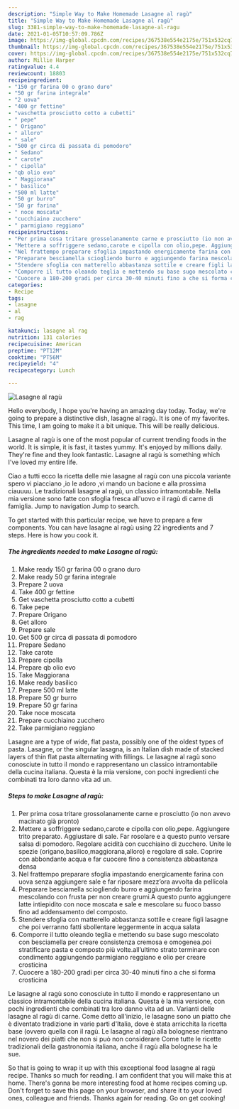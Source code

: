```yaml
---
description: "Simple Way to Make Homemade Lasagne al ragù"
title: "Simple Way to Make Homemade Lasagne al ragù"
slug: 3381-simple-way-to-make-homemade-lasagne-al-ragu
date: 2021-01-05T10:57:09.786Z
image: https://img-global.cpcdn.com/recipes/367538e554e2175e/751x532cq70/lasagne-al-ragu-recipe-main-photo.jpg
thumbnail: https://img-global.cpcdn.com/recipes/367538e554e2175e/751x532cq70/lasagne-al-ragu-recipe-main-photo.jpg
cover: https://img-global.cpcdn.com/recipes/367538e554e2175e/751x532cq70/lasagne-al-ragu-recipe-main-photo.jpg
author: Millie Harper
ratingvalue: 4.4
reviewcount: 18803
recipeingredient:
- "150 gr farina 00 o grano duro"
- "50 gr farina integrale"
- "2 uova"
- "400 gr fettine"
- "vaschetta prosciutto cotto a cubetti"
- " pepe"
- " Origano"
- " alloro"
- " sale"
- "500 gr circa di passata di pomodoro"
- " Sedano"
- " carote"
- " cipolla"
- "qb olio evo"
- " Maggiorana"
- " basilico"
- "500 ml latte"
- "50 gr burro"
- "50 gr farina"
- " noce moscata"
- "cucchiaino zucchero"
- " parmigiano reggiano"
recipeinstructions:
- "Per prima cosa tritare grossolanamente carne e prosciutto (io non avevo macinato già pronto)"
- "Mettere a soffriggere sedano,carote e cipolla con olio,pepe. Aggiungere trito preparato. Aggiustare di sale. Far rosolare e a questo punto versare salsa di pomodoro. Regolare acidità con cucchiaino di zucchero. Unite le spezie (origano,basilico,maggiorana,alloro) e regolare di sale. Coprire con abbondante acqua e far cuocere fino a consistenza abbastanza densa"
- "Nel frattempo preparare sfoglia impastando energicamente farina con uova senza aggiungere sale e far riposare mezz’ora avvolta da pellicola"
- "Preparare besciamella sciogliendo burro e aggiungendo farina mescolando con frusta per non creare grumi.A questo punto aggiungere latte intiepidito con noce moscata e sale e mescolare su fuoco basso fino ad addensamento del composto."
- "Stendere sfoglia con matterello abbastanza sottile e creare figli lasagne che poi verranno fatti sbollentare leggermente in acqua salata"
- "Comporre il tutto oleando teglia e mettendo su base sugo mescolato con besciamella per creare consistenza cremosa e omogenea.poi stratificare pasta e composto più volte.all’ultimo strato terminare con condimento aggiungendo parmigiano reggiano e olio per creare crosticina"
- "Cuocere a 180-200 gradi per circa 30-40 minuti fino a che si forma crosticina"
categories:
- Recipe
tags:
- lasagne
- al
- rag

katakunci: lasagne al rag 
nutrition: 131 calories
recipecuisine: American
preptime: "PT12M"
cooktime: "PT56M"
recipeyield: "4"
recipecategory: Lunch

---
```



![Lasagne al ragù](https://img-global.cpcdn.com/recipes/367538e554e2175e/751x532cq70/lasagne-al-ragu-recipe-main-photo.jpg)

Hello everybody, I hope you're having an amazing day today. Today, we're going to prepare a distinctive dish, lasagne al ragù. It is one of my favorites. This time, I am going to make it a bit unique. This will be really delicious.

Lasagne al ragù is one of the most popular of current trending foods in the world. It is simple, it is fast, it tastes yummy. It's enjoyed by millions daily. They're fine and they look fantastic. Lasagne al ragù is something which I've loved my entire life.

Ciao a tutti ecco la ricetta delle mie lasagne al ragù con una piccola variante spero vi piacciano ,io le adoro ,vi mando un bacione e alla prossima ciauuuu. Le tradizionali lasagne al ragù, un classico intramontabile. Nella mia versione sono fatte con sfoglia fresca all&#39;uovo e il ragù di carne di famiglia. Jump to navigation Jump to search.


To get started with this particular recipe, we have to prepare a few components. You can have lasagne al ragù using 22 ingredients and 7 steps. Here is how you cook it.

<!--inarticleads1-->

##### The ingredients needed to make Lasagne al ragù:

1. Make ready 150 gr farina 00 o grano duro
1. Make ready 50 gr farina integrale
1. Prepare 2 uova
1. Take 400 gr fettine
1. Get vaschetta prosciutto cotto a cubetti
1. Take  pepe
1. Prepare  Origano
1. Get  alloro
1. Prepare  sale
1. Get 500 gr circa di passata di pomodoro
1. Prepare  Sedano
1. Take  carote
1. Prepare  cipolla
1. Prepare qb olio evo
1. Take  Maggiorana
1. Make ready  basilico
1. Prepare 500 ml latte
1. Prepare 50 gr burro
1. Prepare 50 gr farina
1. Take  noce moscata
1. Prepare cucchiaino zucchero
1. Take  parmigiano reggiano


Lasagne are a type of wide, flat pasta, possibly one of the oldest types of pasta. Lasagne, or the singular lasagna, is an Italian dish made of stacked layers of thin flat pasta alternating with fillings. Le lasagne al ragù sono conosciute in tutto il mondo e rappresentano un classico intramontabile della cucina italiana. Questa è la mia versione, con pochi ingredienti che combinati tra loro danno vita ad un. 

<!--inarticleads2-->

##### Steps to make Lasagne al ragù:

1. Per prima cosa tritare grossolanamente carne e prosciutto (io non avevo macinato già pronto)
1. Mettere a soffriggere sedano,carote e cipolla con olio,pepe. Aggiungere trito preparato. Aggiustare di sale. Far rosolare e a questo punto versare salsa di pomodoro. Regolare acidità con cucchiaino di zucchero. Unite le spezie (origano,basilico,maggiorana,alloro) e regolare di sale. Coprire con abbondante acqua e far cuocere fino a consistenza abbastanza densa
1. Nel frattempo preparare sfoglia impastando energicamente farina con uova senza aggiungere sale e far riposare mezz’ora avvolta da pellicola
1. Preparare besciamella sciogliendo burro e aggiungendo farina mescolando con frusta per non creare grumi.A questo punto aggiungere latte intiepidito con noce moscata e sale e mescolare su fuoco basso fino ad addensamento del composto.
1. Stendere sfoglia con matterello abbastanza sottile e creare figli lasagne che poi verranno fatti sbollentare leggermente in acqua salata
1. Comporre il tutto oleando teglia e mettendo su base sugo mescolato con besciamella per creare consistenza cremosa e omogenea.poi stratificare pasta e composto più volte.all’ultimo strato terminare con condimento aggiungendo parmigiano reggiano e olio per creare crosticina
1. Cuocere a 180-200 gradi per circa 30-40 minuti fino a che si forma crosticina


Le lasagne al ragù sono conosciute in tutto il mondo e rappresentano un classico intramontabile della cucina italiana. Questa è la mia versione, con pochi ingredienti che combinati tra loro danno vita ad un. Varianti delle lasagne al ragù di carne. Come detto all&#39;inizio, le lasagne sono un piatto che è diventato tradizione in varie parti d&#39;Italia, dove è stata arricchita la ricetta base (ovvero quella con il ragù. Le lasagne al ragù alla bolognese rientrano nel novero dei piatti che non si può non considerare Come tutte le ricette tradizionali della gastronomia italiana, anche il ragù alla bolognese ha le sue. 

So that is going to wrap it up with this exceptional food lasagne al ragù recipe. Thanks so much for reading. I am confident that you will make this at home. There's gonna be more interesting food at home recipes coming up. Don't forget to save this page on your browser, and share it to your loved ones, colleague and friends. Thanks again for reading. Go on get cooking!
